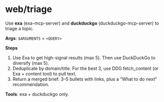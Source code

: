 # web/triage
Use **exa** (exa-mcp-server) and **duckduckgo** (duckduckgo-mcp-server) to triage a topic.

**Args**: `$ARGUMENTS` = `<QUERY>`

**Steps**
1) Use Exa to get high-signal results (max 5). Then use DuckDuckGo to diversify (max 5).
2) Deduplicate by domain/title. For the best 3, use DDG fetch_content (or Exa + content tool) to pull text.
3) Return a merged brief: 3–5 bullets with links, plus a “What to do next” recommendation.

**Tools**: exa + duckduckgo only.
